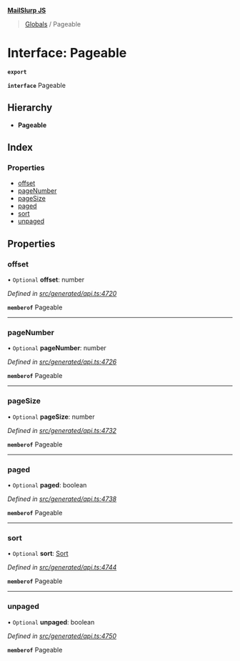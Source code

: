 **[MailSlurp JS](../README.md)**

> [Globals](../README.md) / Pageable

# Interface: Pageable

**`export`** 

**`interface`** Pageable

## Hierarchy

* **Pageable**

## Index

### Properties

* [offset](pageable.md#offset)
* [pageNumber](pageable.md#pagenumber)
* [pageSize](pageable.md#pagesize)
* [paged](pageable.md#paged)
* [sort](pageable.md#sort)
* [unpaged](pageable.md#unpaged)

## Properties

### offset

• `Optional` **offset**: number

*Defined in [src/generated/api.ts:4720](https://github.com/mailslurp/mailslurp-client/blob/2c659a7/src/generated/api.ts#L4720)*

**`memberof`** Pageable

___

### pageNumber

• `Optional` **pageNumber**: number

*Defined in [src/generated/api.ts:4726](https://github.com/mailslurp/mailslurp-client/blob/2c659a7/src/generated/api.ts#L4726)*

**`memberof`** Pageable

___

### pageSize

• `Optional` **pageSize**: number

*Defined in [src/generated/api.ts:4732](https://github.com/mailslurp/mailslurp-client/blob/2c659a7/src/generated/api.ts#L4732)*

**`memberof`** Pageable

___

### paged

• `Optional` **paged**: boolean

*Defined in [src/generated/api.ts:4738](https://github.com/mailslurp/mailslurp-client/blob/2c659a7/src/generated/api.ts#L4738)*

**`memberof`** Pageable

___

### sort

• `Optional` **sort**: [Sort](sort.md)

*Defined in [src/generated/api.ts:4744](https://github.com/mailslurp/mailslurp-client/blob/2c659a7/src/generated/api.ts#L4744)*

**`memberof`** Pageable

___

### unpaged

• `Optional` **unpaged**: boolean

*Defined in [src/generated/api.ts:4750](https://github.com/mailslurp/mailslurp-client/blob/2c659a7/src/generated/api.ts#L4750)*

**`memberof`** Pageable
